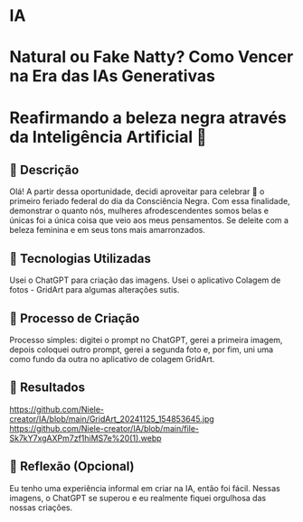 # IA
# Natural ou Fake Natty? Como Vencer na Era das IAs Generativas


# Reafirmando a beleza negra através da Inteligência Artificial 🧠 

## 📒 Descrição
Olá! A partir dessa oportunidade, decidi aproveitar para celebrar 🍾 o primeiro feriado federal do dia da Consciência Negra. Com essa finalidade, demonstrar o quanto nós, mulheres afrodescendentes somos belas e únicas foi a única coisa que veio aos meus pensamentos. Se deleite com a beleza feminina e em seus tons mais amarronzados. 

## 🤖 Tecnologias Utilizadas
Usei o ChatGPT para criação das imagens. 
Usei o aplicativo Colagem de fotos - GridArt para algumas alterações sutis. 

## 🧐 Processo de Criação
Processo simples: digitei o prompt no ChatGPT, gerei a primeira imagem, depois coloquei outro prompt, gerei a segunda foto e, por fim, uni uma como fundo da outra no aplicativo de colagem GridArt.

## 🚀 Resultados
https://github.com/Niele-creator/IA/blob/main/GridArt_20241125_154853645.jpg
https://github.com/Niele-creator/IA/blob/main/file-Sk7kY7xgAXPm7zf1hiMS7e%20(1).webp

## 💭 Reflexão (Opcional)
Eu tenho uma experiência informal em criar na IA, então foi fácil. Nessas imagens, o ChatGPT se superou e eu realmente fiquei orgulhosa das nossas criações. 

